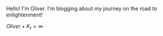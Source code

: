 Hello! I'm Oliver. I'm blogging about my journey on the road to enlightenment!

$Oliver + K_t = \infty$
